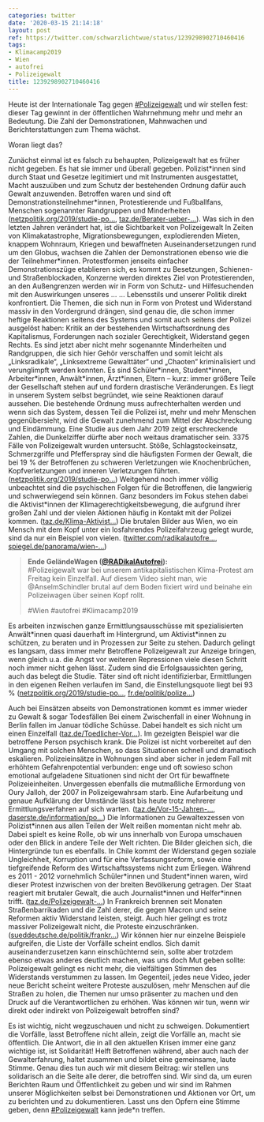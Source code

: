 ```yaml
---
categories: twitter
date: '2020-03-15 21:14:18'
layout: post
ref: https://twitter.com/schwarzlichtwue/status/1239298902710460416
tags:
- Klimacamp2019
- Wien
- autofrei
- Polizeigewalt
title: 1239298902710460416
---
```

Heute ist der Internationale Tag gegen [#Polizeigewalt](/t/polizeigewalt) und wir stellen fest: dieser Tag gewinnt in der öffentlichen Wahrnehmung mehr und mehr an Bedeutung. 
Die Zahl der Demonstrationen, Mahnwachen und Berichterstattungen zum Thema wächst.



Woran liegt das?



Zunächst einmal ist es falsch zu behaupten, Polizeigewalt hat es früher nicht gegeben. Es hat sie immer und überall gegeben. 
Polizist\*innen sind durch Staat und Gesetze legitimiert und mit Instrumenten ausgestattet, Macht auszuüben und zum Schutz der bestehenden Ordnung dafür auch Gewalt anzuwenden. 
Betroffen waren und sind oft Demonstrationsteilnehmer\*innen, Protestierende und Fußballfans, Menschen sogenannter Randgruppen und Minderheiten ([netzpolitik.org/2019/studie-po…](https://netzpolitik.org/2019/studie-polizeigewalt-richtet-sich-meistens-gegen-demonstrationsteilnehmer-und-fussballfans/), [taz.de/Berater-ueber-…](https://taz.de/Berater-ueber-rassistische-Polizeigewalt/!5671660/)). Was sich in den letzten Jahren verändert hat, ist die Sichtbarkeit von Polizeigewalt 
In Zeiten von Klimakatastrophe, Migrationsbewegungen, explodierenden Mieten, knappem Wohnraum, Kriegen und bewaffneten Auseinandersetzungen rund um den Globus, wachsen die Zahlen der Demonstrationen ebenso wie die der Teilnehmer\*innen. 
Protestformen jenseits einfacher Demonstrationszüge etablieren sich, es kommt zu Besetzungen, Schienen- und Straßenblockaden, Konzerne werden direktes Ziel von Protestierenden, an den Außengrenzen werden wir in Form von Schutz- und Hilfesuchenden mit den Auswirkungen unseres … 
… Lebensstils und unserer Politik direkt konfrontiert. Die Themen, die sich nun in Form von Protest und Widerstand massiv in den Vordergrund drängen, sind genau die, die schon immer heftige Reaktionen seitens des Systems und somit auch seitens der Polizei ausgelöst haben: 
Kritik an der bestehenden Wirtschaftsordnung des Kapitalismus, Forderungen nach sozialer Gerechtigkeit, Widerstand gegen Rechts. 
Es sind jetzt aber nicht mehr sogenannte Minderheiten und Randgruppen, die sich hier Gehör verschaffen und somit leicht als „Linksradikale“, „Linksextreme Gewalttäter“ und „Chaoten“ kriminalisiert und verunglimpft werden konnten. 
Es sind Schüler\*innen, Student\*innen, Arbeiter\*innen, Anwält\*innen, Ärzt\*innen, Eltern – kurz: immer größere Teile der Gesellschaft stehen auf und fordern drastische Veränderungen. Es liegt in unserem System selbst begründet, wie seine Reaktionen darauf aussehen. 
Die bestehende Ordnung muss aufrechterhalten werden und wenn sich das System, dessen Teil die Polizei ist, mehr und mehr Menschen gegenübersieht, wird die Gewalt zunehmend zum Mittel der Abschreckung und Eindämmung. 
Eine Studie aus dem Jahr 2019 zeigt erschreckende Zahlen, die Dunkelziffer dürfte aber noch weitaus dramatischer sein. 3375 Fälle von Polizeigewalt wurden untersucht. 
Stöße, Schlagstockeinsatz, Schmerzgriffe und Pfefferspray sind die häufigsten Formen der Gewalt, die bei 19 % der Betroffenen zu schweren Verletzungen wie Knochenbrüchen, Kopfverletzungen und inneren Verletzungen führten. ([netzpolitik.org/2019/studie-po…](https://netzpolitik.org/2019/studie-polizeigewalt-richtet-sich-meistens-gegen-demonstrationsteilnehmer-und-fussballfans/)) 
Weitgehend noch immer völlig unbeachtet sind die psychischen Folgen für die Betroffenen, die langwierig und schwerwiegend sein können. 
Ganz besonders im Fokus stehen dabei die Aktivist\*innen der Klimagerechtigkeitsbewegung, die aufgrund ihrer großen Zahl und der vielen Aktionen häufig in Kontakt mit der Polizei kommen. ([taz.de/Klima-Aktivist…](https://taz.de/Klima-Aktivistinnen-kritisieren-Polizei/!5659757/)) 
Die brutalen Bilder aus Wien, wo ein Mensch mit dem Kopf unter ein losfahrendes Polizeifahrzeug gelegt wurde, sind da nur ein Beispiel von vielen. ([twitter.com/radikalautofre…](https://twitter.com/radikalautofrei/status/1135607168881766400?lang=en), [spiegel.de/panorama/wien-…](https://www.spiegel.de/panorama/wien-polizeigewalt-so-erinnert-sich-ein-klima-demonstrant-a-1271210.html)) 
> <b>Ende GeländeWagen ([@RADikalAutofrei](https://twitter.com/RADikalAutofrei)):</b>  
>#Polizeigewalt war bei unserem antikapitalistischen Klima-Protest am Freitag kein Einzelfall. Auf diesem Video sieht man, wie ⁦@AnselmSchindler⁩ brutal auf dem Boden fixiert wird und beinahe ein Polizeiwagen über seinen Kopf rollt.  
>  
>#Wien #autofrei #Klimacamp2019    


Es arbeiten inzwischen ganze Ermittlungsausschüsse mit spezialisierten Anwält\*innen quasi dauerhaft im Hintergrund, um Aktivist\*innen zu schützen, zu beraten und in Prozessen zur Seite zu stehen. 
Dadurch gelingt es langsam, dass immer mehr Betroffene Polizeigewalt zur Anzeige bringen, wenn gleich u.a. die Angst vor weiteren Repressionen viele diesen Schritt noch immer nicht gehen lässt. Zudem sind die Erfolgsaussichten gering, auch das belegt die Studie. 
Täter sind oft nicht identifizierbar, Ermittlungen in den eigenen Reihen verlaufen im Sand, die Einstellungsquote liegt bei 93 % ([netzpolitik.org/2019/studie-po…](https://netzpolitik.org/2019/studie-polizeigewalt-richtet-sich-meistens-gegen-demonstrationsteilnehmer-und-fussballfans/), [fr.de/politik/polize…](https://www.fr.de/politik/polizeigewalt-deutschland-studie-fuenf-mehr-uebergriffe-bekannt-13013085.html))



Auch bei Einsätzen abseits von Demonstrationen kommt es immer wieder zu Gewalt &amp; sogar Todesfällen 
Bei einem Zwischenfall in einer Wohnung in Berlin fallen im Januar tödliche Schüsse. Dabei handelt es sich nicht um einen Einzelfall ([taz.de/Toedlicher-Vor…](https://taz.de/Toedlicher-Vorfall-in-Berlin/!5659280/)). Im gezeigten Beispiel war die betroffene Person psychisch krank. 
Die Polizei ist nicht vorbereitet auf den Umgang mit solchen Menschen, so dass Situationen schnell und dramatisch eskalieren. 
Polizeieinsätze in Wohnungen sind aber sicher in jedem Fall mit erhöhtem Gefahrenpotential verbunden: enge und oft sowieso schon emotional aufgeladene Situationen sind nicht der Ort für bewaffnete Polizeieinheiten. 
Unvergessen ebenfalls die mutmaßliche Ermordung von Oury Jalloh, der 2007 in Polizeigewahrsam starb. Eine Aufarbeitung und genaue Aufklärung der Umstände lässt bis heute trotz mehrerer Ermittlungsverfahren auf sich warten. ([taz.de/Vor-15-Jahren-…](https://taz.de/Vor-15-Jahren-starb-Oury-Jalloh/!5650368/), [daserste.de/information/po…](https://www.daserste.de/information/politik-weltgeschehen/monitor/videosextern/der-fall-oury-jalloh-ermittlungen-sollen-ausbleiben-100.html)) 
Die Informationen zu Gewaltexzessen von Polizist\*innen aus allen Teilen der Welt reißen momentan nicht mehr ab. Dabei spielt es keine Rolle, ob wir uns innerhalb von Europa umschauen oder den Blick in andere Teile der Welt richten. 
Die Bilder gleichen sich, die Hintergründe tun es ebenfalls. In Chile kommt der Widerstand gegen soziale Ungleichheit, Korruption und für eine Verfassungsreform, sowie eine tiefgreifende Reform des Wirtschaftssystems nicht zum Erliegen. 
Während es 2011 - 2012 vornehmlich Schüler\*innen und Student\*innen waren, wird dieser Protest inzwischen von der breiten Bevölkerung getragen. Der Staat reagiert mit brutaler Gewalt, die auch Journalist\*innen und Helfer\*innen trifft. ([taz.de/Polizeigewalt-…](https://taz.de/Polizeigewalt-in-Chile-laesst-nicht-nach/!5671407/)) 
In Frankreich brennen seit Monaten Straßenbarrikaden und die Zahl derer, die gegen Macron und seine Reformen aktiv Widerstand leisten, steigt. Auch hier gelingt es trotz massiver Polizeigewalt nicht, die Proteste einzuschränken. ([sueddeutsche.de/politik/frankr…](https://www.sueddeutsche.de/politik/frankreich-polizeigewalt-macron-1.4759269)) 
Wir können hier nur einzelne Beispiele aufgreifen, die Liste der Vorfälle scheint endlos. 
Sich damit auseinanderzusetzen kann einschüchternd sein, sollte aber trotzdem ebenso etwas anderes deutlich machen, was uns doch Mut geben sollte: Polizeigewalt gelingt es nicht mehr, die vielfältigen Stimmen des Widerstands verstummen zu lassen. 
Im Gegenteil, jedes neue Video, jeder neue Bericht scheint weitere Proteste auszulösen, mehr Menschen auf die Straßen zu holen, die Themen nur umso präsenter zu machen und den Druck auf die Verantwortlichen zu erhöhen. 
Was können wir tun, wenn wir direkt oder indirekt von Polizeigewalt betroffen sind?



Es ist wichtig, nicht wegzuschauen und nicht zu schweigen. Dokumentiert die Vorfälle, lasst Betroffene nicht allein, zeigt die Vorfälle an, macht sie öffentlich. 
Die Antwort, die in all den aktuellen Krisen immer eine ganz wichtige ist, ist Solidarität! Helft Betroffenen während, aber auch nach der Gewalterfahrung, haltet zusammen und bildet eine gemeinsame, laute Stimme. 
Genau dies tun auch wir mit diesem Beitrag: wir stellen uns solidarisch an die Seite alle derer, die betroffen sind. 
Wir sind da, um euren Berichten Raum und Öffentlichkeit zu geben und wir sind im Rahmen unserer Möglichkeiten selbst bei Demonstrationen und Aktionen vor Ort, um zu berichten und zu dokumentieren. Lasst uns den Opfern eine Stimme geben, denn [#Polizeigewalt](/t/polizeigewalt) kann jede\*n treffen. 